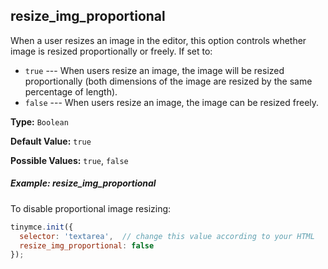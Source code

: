 ## resize_img_proportional

When a user resizes an image in the editor, this option controls whether image is resized proportionally or freely. If set to:

- `true` --- When users resize an image, the image will be resized proportionally (both dimensions of the image are resized by the same percentage of length).
- `false` --- When users resize an image, the image can be resized freely.

**Type:** `Boolean`

**Default Value:** `true`

**Possible Values:** `true`, `false`

##### Example: resize_img_proportional

To disable proportional image resizing:

```js
tinymce.init({
  selector: 'textarea',  // change this value according to your HTML
  resize_img_proportional: false
});
```
